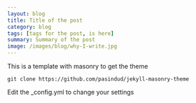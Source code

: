 ```yaml
---
layout: blog
title: Title of the post
category: blog
tags: [tags for the post, is here]  
summary: Summary of the post
image: /images/blog/why-I-write.jpg
---
```


This is a template with masonry to get the theme

```
git clone https://github.com/pasindud/jekyll-masonry-theme
```

Edit the _config.yml to change your settings
